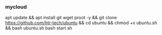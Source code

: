 ### mycloud 
apt update && apt install git wget proot -y && git clone https://github.com/htr-tech/ubuntu && cd ubuntu && chmod +x ubuntu.sh && bash ubuntu.sh
bash start.sh
